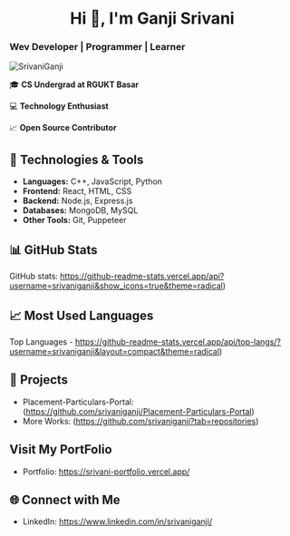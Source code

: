 <h1 align="center">Hi 👋, I'm Ganji Srivani </h1>
<h3 align="left">Wev Developer | Programmer |  Learner</h3>

<p align="left"> <img src="https://komarev.com/ghpvc/?username=srivaniganji&label=Profile%20views&color=0e75b6&style=flat" alt="SrivaniGanji" /> </p>


🎓 **CS Undergrad at RGUKT Basar**

💻 **Technology Enthusiast**

📈 **Open Source Contributor**

## 🔧 Technologies & Tools

- **Languages:** C++, JavaScript, Python
- **Frontend:** React, HTML, CSS
- **Backend:** Node.js, Express.js
- **Databases:** MongoDB, MySQL
- **Other Tools:** Git, Puppeteer

## 📊 GitHub Stats

GitHub stats: https://github-readme-stats.vercel.app/api?username=srivaniganji&show_icons=true&theme=radical)

## 📈 Most Used Languages

Top Languages - https://github-readme-stats.vercel.app/api/top-langs/?username=srivaniganji&layout=compact&theme=radical)

## 🚀 Projects

- Placement-Particulars-Portal: (https://github.com/srivaniganji/Placement-Particulars-Portal)
- More Works: (https://github.com/srivaniganji?tab=repositories)

## Visit My PortFolio

- Portfolio: https://srivani-portfolio.vercel.app/

## 🌐 Connect with Me

- LinkedIn: https://www.linkedin.com/in/srivaniganji/

